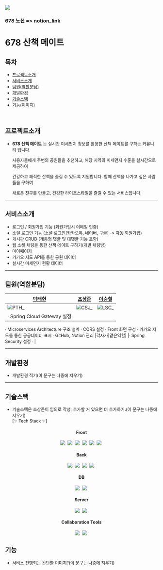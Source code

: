 <!--헤더-->
<img src="https://capsule-render.vercel.app/api?type=waving&height=300&color=gradient&text=678%20Project&fontAlign=50&fontAlignY=50&descAlign=100&textBg=false&fontColor=black&animation=twinkling&fontSize=90" />

### 678 노션 => [notion_link](https://www.notion.so/678-a00e001a30254db1b99d082ae94a67dc)

# 678 산책 메이트

## 목차
- [프로젝트소개](#프로젝트소개)
- [서비스소개](#서비스소개)
- [팀원(역할분담)](#팀원(역할분담))
- [개발환경](#개발환경)
- [기술스택](#기술스택)
- [기능(이미지)](#기능)
<br>

## 프로젝트소개

- **678 산책 메이트** 는 실시간 미세먼지 정보를 활용한 산책 메이트를 구하는 커뮤니티 입니다.

  사용자들에게 주변의 공원들을 추천하고, 해당 지역의 미세먼지 수준을 실시간으로 제공하여

  건강하고 쾌적한 산책을 즐길 수 있도록 지원합니다. 함께 산책을 나가고 싶은 사람들을 구하여

  새로운 친구를 만들고, 건강한 라이프스타일을 즐길 수 있는 서비스입니다.
---

## 서비스소개
- 로그인 / 회원가입 기능 (회원가입시 이메일 인증)
- 소셜 로그인 기능 (소셜 로그인[카카오톡, 네이버, 구글] -> 자동 회원가입)
- 게시판 CRUD (계층형 댓글 및 대댓글 기능 포함)
- 웹 소켓 채팅을 통한 산책 메이트 구하기(개별 채팅방)
- 마이페이지
- 카카오 지도 API를 통한 공원 데이터
- 실시간 미세먼지 현황 데이터
---
## 팀원(역할분담)

|[박태현](https://github.com/ming9ne)|[조상준](https://github.com/tns250cpp)|[이승철](https://github.com/Seungchuulee)|
|---|---|---|
|![PTH_](https://github.com/ming9ne/678/assets/31677719/9d80bf72-2536-4f60-98f4-59bc90a94436)|![CSJ_](https://github.com/ming9ne/678/assets/31677719/186cf805-8526-44d2-bf56-fd983325503b)|![LSC_](https://github.com/ming9ne/678/assets/31677719/3cef4d90-f021-499d-8717-db4da8c7e2e4)|
|∙ Spring Cloud Gateway 설정
∙ Microservices Architecture 구조 설계
∙ CORS 설정
∙ Front 화면 구성
∙ 카카오 지도를 통한 공공데이터 표시
∙ GitHub, Notion 관리 |각자가|맡은역할|
|∙ Spring Security 설정
∙ |

---
## 개발환경
- 개발환경 적기(이 문구는 나중에 지우기)

---
<!--기술 스택 뱃지 처리-->
## 기술스택
- 기술스택은 조상준이 임의로 작성, 추가할 거 있으면 더 추가하기.(이 문구는 나중에 지우기)<br>
[✨ Tech Stack ✨]
<div align="center">
  <h4>Front</h4>
  <img src="https://img.shields.io/badge/react-20232a.svg?style=for-the-badge&logo=react&logoColor=61DAFB" />&nbsp
  <img src="https://img.shields.io/badge/html5-E34F26.svg?style=for-the-badge&logo=html5&logoColor=white" />&nbsp
  <img src="https://img.shields.io/badge/CSS3-1572B6.svg?&style=for-the-badge&logo=CSS3&logoColor=white"/>&nbsp
  <img src="https://img.shields.io/badge/javascript-F7DF1E.svg?style=for-the-badge&logo=javascript&logoColor=20232a" />&nbsp
  <img src="https://img.shields.io/badge/jquery-0769AD?style=for-the-badge&logo=jquery&logoColor=white">&nbsp
  <img src="https://img.shields.io/badge/bootstrap-7952B3?style=for-the-badge&logo=bootstrap&logoColor=white">&nbsp
</div>
<div align="center">
  <h4>Back</h4>
  <img src="https://img.shields.io/badge/java-007396?style=for-the-badge&logo=java&logoColor=white">&nbsp
  <img src="https://img.shields.io/badge/spring-6DB33F?style=for-the-badge&logo=spring&logoColor=white">&nbsp
  <img src="https://img.shields.io/badge/spring boot-6DB33F?style=for-the-badge&logo=spring boot&logoColor=white">&nbsp
  <img src="https://img.shields.io/badge/spring security-6DB33F?style=for-the-badge&logo=spring security&logoColor=white">&nbsp
</div>
<div align="center">
  <h4>DB</h4>
  <img src="https://img.shields.io/badge/mysql-4479A1?style=for-the-badge&logo=mysql&logoColor=white">&nbsp
  <img src="https://img.shields.io/badge/Spring JPA-6DB33F?style=for-the-badge&logo=spring&logoColor=white">&nbsp
</div>
<div align="center">
  <h4>Server</h4>
  <img src="https://img.shields.io/badge/Apache tomcat-F8DC75?style=for-the-badge&logo=apachetomcat&logoColor=white">&nbsp
  <img src="https://img.shields.io/badge/Spring Cloud Gateway-6DB33F?&style=for-the-badge&logo=spring cloud gateway&logoColor=white"/>&nbsp
</div>
<div align="center">
  <h4>Collaboration Tools</h4>
  <img src="https://img.shields.io/badge/notion-000000?style=for-the-badge&logo=notion&logoColor=white">&nbsp
  <img src="https://img.shields.io/badge/github-181717?&style=for-the-badge&logo=github&logoColor=white"/>&nbsp
</div>

## 기능
- 서비스 진행되는 간단한 이미지?(이 문구는 나중에 지우기)

<!--푸터-->
<!--
<img src="https://capsule-render.vercel.app/api?type=waving&height=200&color=gradient&text=&fontAlign=50&fontAlignY=50&descAlign=100&textBg=false&fontColor=black&animation=twinkling&fontSize=90" />
-->
